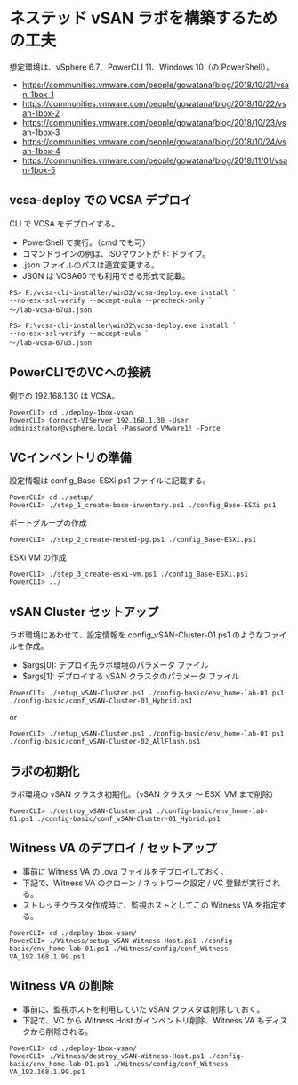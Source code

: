 # ネステッド vSAN ラボを構築するための工夫

想定環境は、vSphere 6.7、PowerCLI 11、Windows 10（の PowerShell）。

* <https://communities.vmware.com/people/gowatana/blog/2018/10/21/vsan-1box-1>
* <https://communities.vmware.com/people/gowatana/blog/2018/10/22/vsan-1box-2>
* <https://communities.vmware.com/people/gowatana/blog/2018/10/23/vsan-1box-3>
* <https://communities.vmware.com/people/gowatana/blog/2018/10/24/vsan-1box-4>
* <https://communities.vmware.com/people/gowatana/blog/2018/11/01/vsan-1box-5>

## vcsa-deploy での VCSA デプロイ

CLI で VCSA をデプロイする。
* PowerShell で実行。（cmd でも可）
* コマンドラインの例は、ISOマウントが F: ドライブ。
* .json ファイルのパスは適宜変更する。
* JSON は VCSA65 でも利用できる形式で記載。

```
PS> F:/vcsa-cli-installer/win32/vcsa-deploy.exe install `
--no-esx-ssl-verify --accept-eula --precheck-only `
～/lab-vcsa-67u3.json

PS> F:\vcsa-cli-installer\win32\vcsa-deploy.exe install `
--no-esx-ssl-verify --accept-eula `
～/lab-vcsa-67u3.json
```

## PowerCLIでのVCへの接続

例での 192.168.1.30 は VCSA。

```
PowerCLI> cd ./deploy-1box-vsan
PowerCLI> Connect-VIServer 192.168.1.30 -User administrator@vsphere.local -Password VMware1! -Force
```

## VCインベントリの準備

設定情報は config_Base-ESXi.ps1 ファイルに記載する。

```
PowerCLI> cd ./setup/
PowerCLI> ./step_1_create-base-inventory.ps1 ./config_Base-ESXi.ps1
```

ポートグループの作成

```
PowerCLI> ./step_2_create-nested-pg.ps1 ./config_Base-ESXi.ps1
```

ESXi VM の作成

```
PowerCLI> ./step_3_create-esxi-vm.ps1 ./config_Base-ESXi.ps1
PowerCLI> ../
```

## vSAN Cluster セットアップ

ラボ環境にあわせて、設定情報を config_vSAN-Cluster-01.ps1 のようなファイルを作成。
* $args[0]: デプロイ先ラボ環境のパラメータ ファイル
* $args[1]: デプロイする vSAN クラスタのパラメータ ファイル

```
PowerCLI> ./setup_vSAN-Cluster.ps1 ./config-basic/env_home-lab-01.ps1 ./config-basic/conf_vSAN-Cluster-01_Hybrid.ps1
```

or

```
PowerCLI> ./setup_vSAN-Cluster.ps1 ./config-basic/env_home-lab-01.ps1 ./config-basic/conf_vSAN-Cluster-02_AllFlash.ps1
```

## ラボの初期化

ラボ環境の vSAN クラスタ初期化。（vSAN クラスタ ～ ESXi VM まで削除）

```
PowerCLI> ./destroy_vSAN-Cluster.ps1 ./config-basic/env_home-lab-01.ps1 ./config-basic/conf_vSAN-Cluster-01_Hybrid.ps1
```

## Witness VA のデプロイ / セットアップ

* 事前に Witness VA の .ova ファイルをデプロイしておく。
* 下記で、Witness VA のクローン / ネットワーク設定 / VC 登録が実行される。
* ストレッチクラスタ作成時に、監視ホストとしてこの Witness VA を指定する。

```
PowerCLI> cd ./deploy-1box-vsan/
PowerCLI> ./Witness/setup_vSAN-Witness-Host.ps1 ./config-basic/env_home-lab-01.ps1 ./Witness/config/conf_Witness-VA_192.168.1.99.ps1
```

## Witness VA の削除

* 事前に、監視ホストを利用していた vSAN クラスタは削除しておく。
* 下記で、VC から Witness Host がインベントリ削除、Witness VA もディスクから削除される。

```
PowerCLI> cd ./deploy-1box-vsan/
PowerCLI> ./Witness/destroy_vSAN-Witness-Host.ps1 ./config-basic/env_home-lab-01.ps1 ./Witness/config/conf_Witness-VA_192.168.1.99.ps1
```
